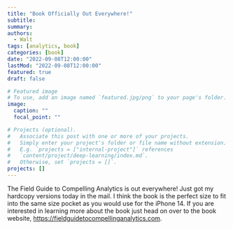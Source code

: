 ```yaml
---
title: "Book Officially Out Everywhere!"
subtitle: 
summary: 
authors:
  - Walt
tags: [analytics, book]
categories: [book]
date: "2022-09-08T12:00:00"
lastMod: "2022-09-08T12:00:00"
featured: true
draft: false

# Featured image
# To use, add an image named `featured.jpg/png` to your page's folder. 
image:
  caption: ""
  focal_point: ""

# Projects (optional).
#   Associate this post with one or more of your projects.
#   Simply enter your project's folder or file name without extension.
#   E.g. `projects = ["internal-project"]` references 
#   `content/project/deep-learning/index.md`.
#   Otherwise, set `projects = []`.
projects: []
---
```


The Field Guide to Compelling Analytics is out everywhere! Just got my hardcopy versions today in the mail. I think the book is the perfect size to fit into the same size pocket as you would use for the iPhone 14. If you are interested in learning more about the book just head on over to the book website, https://fieldguidetocompellinganalytics.com.